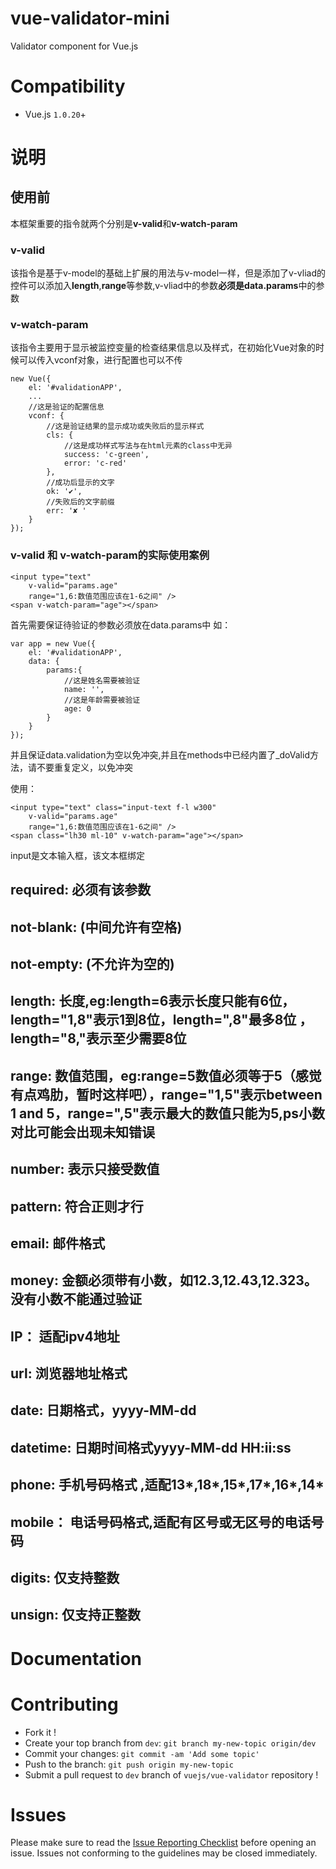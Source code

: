# vue-validator-mini

Validator component for Vue.js

# Compatibility
- Vue.js `1.0.20`+

# 说明
## 使用前
本框架重要的指令就两个分别是**v-valid**和**v-watch-param**

### v-valid
该指令是基于v-model的基础上扩展的用法与v-model一样，但是添加了v-vliad的控件可以添加入**length**,**range**等参数,v-vliad中的参数**必须是data.params**中的参数

### v-watch-param
该指令主要用于显示被监控变量的检查结果信息以及样式，在初始化Vue对象的时候可以传入vconf对象，进行配置也可以不传
```
new Vue({
	el: '#validationAPP',
	...
	//这是验证的配置信息
	vconf: {
		//这是验证结果的显示成功或失败后的显示样式
		cls: {
			//这是成功样式写法与在html元素的class中无异
			success: 'c-green',
			error: 'c-red'
		},
		//成功后显示的文字
		ok: '✔',
		//失败后的文字前缀
		err: '✘ '
	}
});
```

### v-valid 和 v-watch-param的实际使用案例
```
<input type="text"
	v-valid="params.age"
	range="1,6:数值范围应该在1-6之间" />
<span v-watch-param="age"></span>
```


首先需要保证待验证的参数必须放在data.params中
如：
```
var app = new Vue({
	el: '#validationAPP',
	data: {
		params:{
			//这是姓名需要被验证
			name: '',
			//这是年龄需要被验证
			age: 0
		}
	}
});
```
并且保证data.validation为空以免冲突,并且在methods中已经内置了_doValid方法，请不要重复定义，以免冲突

使用：
```
<input type="text" class="input-text f-l w300" 
	v-valid="params.age"
	range="1,6:数值范围应该在1-6之间" />
<span class="lh30 ml-10" v-watch-param="age"></span>
```
input是文本输入框，该文本框绑定
## required: 必须有该参数
## not-blank: (中间允许有空格)
## not-empty: (不允许为空的)
## length: 长度,eg:length=6表示长度只能有6位，length="1,8"表示1到8位，length=",8"最多8位 ，length="8,"表示至少需要8位
## range: 数值范围，eg:range=5数值必须等于5（感觉有点鸡肋，暂时这样吧），range="1,5"表示between 1 and 5，range=",5"表示最大的数值只能为5,ps小数对比可能会出现未知错误
## number: 表示只接受数值
## pattern: 符合正则才行
## email: 邮件格式
## money: 金额必须带有小数，如12.3,12.43,12.323。没有小数不能通过验证
## IP： 适配ipv4地址
## url: 浏览器地址格式
## date: 日期格式，yyyy-MM-dd
## datetime: 日期时间格式yyyy-MM-dd HH:ii:ss
## phone: 手机号码格式 ,适配13*,18*,15*,17*,16*,14*
## mobile： 电话号码格式,适配有区号或无区号的电话号码
## digits: 仅支持整数
## unsign: 仅支持正整数


# Documentation
## 

# Contributing
- Fork it !
- Create your top branch from `dev`: `git branch my-new-topic origin/dev`
- Commit your changes: `git commit -am 'Add some topic'`
- Push to the branch: `git push origin my-new-topic`
- Submit a pull request to `dev` branch of `vuejs/vue-validator` repository !

# Issues

Please make sure to read the [Issue Reporting Checklist](https://github.com/vuejs/vue/blob/dev/CONTRIBUTING.md#issue-reporting-guidelines) before opening an issue. Issues not conforming to the guidelines may be closed immediately.


